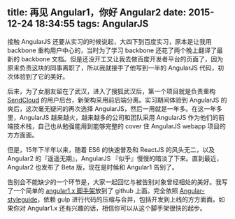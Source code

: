 title: 再见 Angular1，你好 Angular2
date: 2015-12-24 18:34:55
tags: AngularJS
---

接触 AngularJS 还要从实习的时候说起，大四下到百度实习，原本是让我用 backbone 重构用户中心的，当时为了学习 backbone 还花了两个晚上翻译了最新的 backbone 文档。但是还没开工又让我去做百度开发者平台的页面了，因为原来负责这块的同事离职了，所以我就接手了他写到一半的 AngularJS 代码，初次体验到了它的美好。

后来，为了女朋友留在了武汉，进入了搜狐武汉后，第一个项目就是负责重构 [SendCloud](http://sendcloud.sohu.com) 的用户后台，新架构采用前后端分离。实习期间体验到 AngularJS 的爽后，这次毫无疑问的再次选择 AngularJS，然后一用就是一年多。在这一年多里，AngularJS 越来越火，越来越多的公司和团队采用 AngularJS 作为他们的前端技术栈，自己也从勉强能用到能够完整的 cover 住 AngularJS webapp 项目的方方面面。

但是，15年下半年以来，随着 ES6 的快速普及和 ReactJS 的风头无二，以及 Angular2 的『遥遥无期』，AngularJS 『似乎』慢慢的暗淡了下来。直到最近，Angular2 也发布了 Beta 版，现在是时候和 Angular1 告别了。

告别会不能缺少的一个环节是，大家一起回忆与被告别对象曾经相处的美好。我写了一个简单的 [angular1.x 脚手架](ttps://github.com/xuhong/angular1x-quickstart)放到了 github 上面。完全依照 [Angular-styleguide](https://github.com/johnpapa/angular-styleguide)，依赖 gulp 进行代码的压缩与合并，包括开发到上线的方方面面。如果你对 Angular1.x 还有兴趣的话，相信你可以从这个脚手架很快的起步。

	










